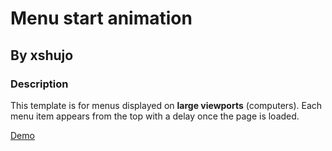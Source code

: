 # Menu start animation

## By xshujo

### Description

This template is for menus displayed on **large viewports** (computers). Each menu item appears from the top with a delay once the page is loaded.

[Demo](./demo.gif)
